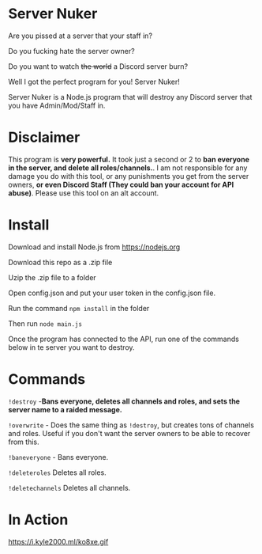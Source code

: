 # Server Nuker
Are you pissed at a server that your staff in? 

Do you fucking hate the server owner?

Do you want to watch ~~the world~~ a Discord server burn?

Well I got the perfect program for you! Server Nuker!

Server Nuker is a Node.js program that will destroy any Discord server that you have Admin/Mod/Staff in.

# Disclaimer


This program is **very powerful.** It took just a second or 2 to **ban everyone in the server, and delete all roles/channels.**. I am not responsible for any damage you do with this tool, or any punishments you get from the server owners, **or even Discord Staff (They could ban your account for API abuse)**. Please use this tool on an alt account.


# Install

Download and install Node.js from https://nodejs.org

Download this repo as a .zip file

Uzip the .zip file to a folder 

Open config.json and put your user token in the config.json file.

Run the command `npm install` in the folder

Then run `node main.js`

Once the program has connected to the API, run one of the commands below in te server you want to destroy.
# Commands

`!destroy` -**Bans everyone, deletes all channels and roles, and sets the server name to a raided message.**

`!overwrite` - Does the same thing as `!destroy`, but creates tons of channels and roles. Useful if you don't want the server owners to be able to recover from this.

`!baneveryone` - Bans everyone.

`!deleteroles` Deletes all roles.

`!deletechannels` Deletes all channels.

# In Action

https://i.kyle2000.ml/ko8xe.gif

